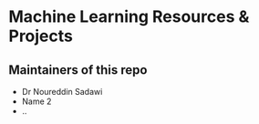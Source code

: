 # Machine Learning Resources & Projects

## Maintainers of this repo

- Dr Noureddin Sadawi
- Name 2
- ..
